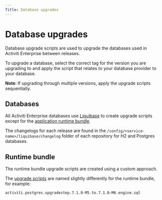 ```yaml
---
Title: Database upgrades
---
```


# Database upgrades
Database upgrade scripts are used to upgrade the databases used in Activiti Enterprise between releases. 

To upgrade a database, select the correct tag for the version you are upgrading to and apply the script that relates to your database provider to your database.

**Note**: If upgrading through multiple versions, apply the upgrade scripts sequentially.

## Databases
All Activiti Enterprise databases use [Liquibase](http://www.liquibase.org/) to create upgrade scripts except for the [application runtime bundle](../architecture/application.md#application-runtime-bundle).

The changelogs for each release are found in the `/config/<service-name>/liquibase/changelog` folder of each repository for H2 and Postgres databases.

## Runtime bundle
The runtime bundle upgrade scripts are created using a custom approach. 

The [upgrade scripts](https://github.com/Activiti/Activiti/blob/7.1.0.M7/activiti-core/activiti-engine/src/main/resources/org/activiti/db/upgrade/) are named slightly differently for the runtime bundle, for example:

```
activiti.postgres.upgradestep.7.1.0-M5.to.7.1.0-M6.engine.sql
```